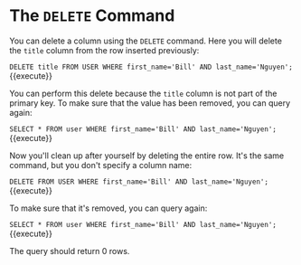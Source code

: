 # The `DELETE` Command

You can delete a column using the `DELETE` command. Here you will delete the `title` column from the row inserted previously:

`DELETE title FROM USER WHERE first_name='Bill' AND last_name='Nguyen';`{{execute}}

You can perform this delete because the `title` column is not part of the primary key. To make sure that the value has been removed, you can query again:

`SELECT * FROM user WHERE first_name='Bill' AND last_name='Nguyen';`{{execute}}

Now you'll clean up after yourself by deleting the entire row. It's the same command, but you don't specify a column name:

`DELETE FROM USER WHERE first_name='Bill' AND last_name='Nguyen';`{{execute}}

To make sure that it's removed, you can query again:

`SELECT * FROM user WHERE first_name='Bill' AND last_name='Nguyen';`{{execute}}

The query should return 0 rows.
